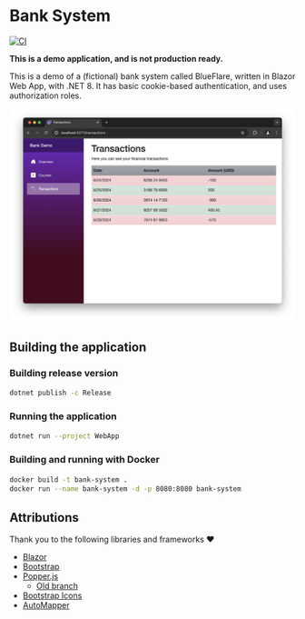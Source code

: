 # Bank System

[![CI](https://github.com/larsjuvik/BankSystem/actions/workflows/CI.yml/badge.svg?branch=main)](https://github.com/larsjuvik/BankSystem/actions/workflows/CI.yml)

**This is a demo application, and is not production ready.**

This is a demo of a (fictional) bank system called BlueFlare, written in Blazor Web App, with .NET 8.
It has basic cookie-based authentication, and uses authorization roles.

![A screenshot of the application](./docs/Screenshot.png)

## Building the application

### Building release version

```sh
dotnet publish -c Release
```

### Running the application

```sh
dotnet run --project WebApp
```

### Building and running with Docker

```sh
docker build -t bank-system .
docker run --name bank-system -d -p 8080:8080 bank-system
```

## Attributions

Thank you to the following libraries and frameworks :heart:

- [Blazor](https://dotnet.microsoft.com/en-us/apps/aspnet/web-apps/blazor)
- [Bootstrap](https://getbootstrap.com)
- [Popper.js](https://github.com/floating-ui/floating-ui)
  - [Old branch](https://github.com/floating-ui/floating-ui/tree/v2.x)
- [Bootstrap Icons](https://icons.getbootstrap.com)
- [AutoMapper](https://github.com/AutoMapper/AutoMapper)
